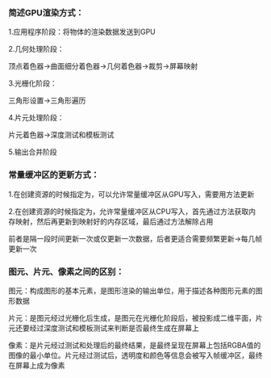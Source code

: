 ### 简述GPU渲染方式：

1.应用程序阶段：将物体的渲染数据发送到GPU

2.几何处理阶段：

顶点着色器->曲面细分着色器->几何着色器->裁剪->屏幕映射

3.光栅化阶段：

三角形设置->三角形遍历

4.片元处理阶段：

片元着色器->深度测试和模板测试

5.输出合并阶段

### 常量缓冲区的更新方式：

1.在创建资源的时候指定为，可以允许常量缓冲区从GPU写入，需要用方法更新

2.在创建资源的时候指定为，允许常量缓冲区从CPU写入，首先通过方法获取内存映射，然后再更新到映射好的内存区域，最后通过方法解除占用

前者是隔一段时间更新一次或仅更新一次数据，后者更适合需要频繁更新->每几帧更新一次

### 图元、片元、像素之间的区别：

图元：构成图形的基本元素，是图形渲染的输出单位，用于描述各种图形元素的图形数据

片元：是图元经过光栅化后生成，是图元在光栅化阶段后，被投影成二维平面，片元还要经过深度测试和模板测试来判断是否最终生成在屏幕上

像素：是片元经过测试和处理后的最终结果，是最终呈现在屏幕上包括RGBA值的图像的最小单位。片元经过测试后，透明度和颜色等信息会被写入帧缓冲区，最终在屏幕上成为像素

